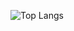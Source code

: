 ![Top Langs](https://github-readme-stats.vercel.app/api/top-langs/?username=tetelie&size_weight=0.5&count_weight=0.5)
